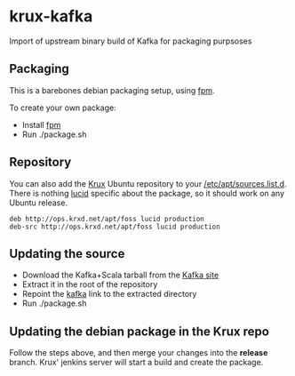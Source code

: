 krux-kafka
==========

Import of upstream binary build of Kafka for packaging purpsoses

Packaging
---------

This is a barebones debian packaging setup, using [fpm](https://github.com/jordansissel/fpm).

To create your own package:

* Install [fpm](https://github.com/jordansissel/fpm)
* Run ./package.sh

Repository
----------

You can also add the [Krux](http://www.krux.com) Ubuntu repository to your [/etc/apt/sources.list.d](http://manpages.ubuntu.com/manpages/trusty/man5/sources.list.5.html). There is nothing [lucid](http://releases.ubuntu.com/10.04/) specific about the package, so it should work on any Ubuntu release.

```
deb http://ops.krxd.net/apt/foss lucid production
deb-src http://ops.krxd.net/apt/foss lucid production
```

Updating the source
-------------------

* Download the Kafka+Scala tarball from the [Kafka site](http://kafka.apache.org/downloads.html)
* Extract it in the root of the repository
* Repoint the [kafka](kafka) link to the extracted directory
* Run ./package.sh

Updating the debian package in the Krux repo
--------------------------------------------

Follow the steps above, and then merge your changes into the **release** branch.
Krux' jenkins server will start a build and create the package.






 
